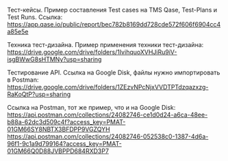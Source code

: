 Тест-кейсы.
Пример составления Test cases на TMS Qase, Test-Plans и Test Runs. 
Ссылка: https://app.qase.io/public/report/bec782b8169dd728cde572f606f6904cc4a85e5e

Техника тест-дизайна.
Пример применения техники тест-дизайна: https://drive.google.com/drive/folders/1IvihquoXVHJiRu9iV-isgBWwG8sHTMNy?usp=sharing

Тестирование API.
Ссылка на Google Disk, файлы нужно импортировать в Postman:
https://drive.google.com/drive/folders/1ZEzvNPcNjxVVDTPTdzqazxzg-RaKoQtP?usp=sharing

Ссылка на Postman, тот же пример, что и на Google Disk: 
https://api.postman.com/collections/24082746-ce1d0d24-a6ca-48ee-b88a-62dc3d509c4f?access_key=PMAT-01GM66SY8NBTX3BFDPP9VGZQYH
https://api.postman.com/collections/24082746-052538c0-1387-4d6a-96f1-9c1a9d799164?access_key=PMAT-01GM66Q0D88JVBPPD684RXD3P7
